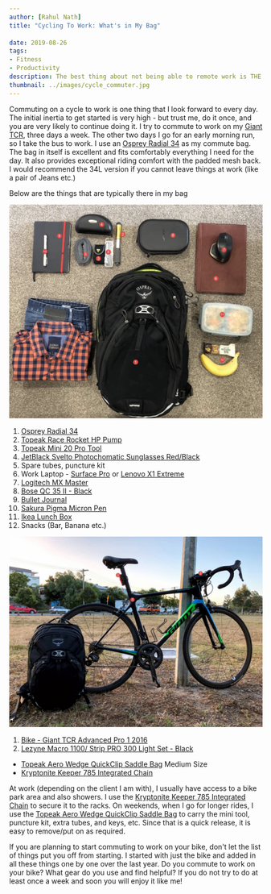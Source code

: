 ```yaml
---
author: [Rahul Nath]
title: "Cycling To Work: What's in My Bag"
  
date: 2019-08-26
tags:
- Fitness
- Productivity
description: The best thing about not being able to remote work is THE COMMUTE
thumbnail: ../images/cycle_commuter.jpg
---
```


Commuting on a cycle to work is one thing that I look forward to every day. The initial inertia to get started is very high - but trust me, do it once, and you are very likely to continue doing it. I try to commute to work on my [Giant TCR](https://www.giant-bicycles.com/au/tcr-advanced-pro-1-2016), three days a week. The other two days I go for an early morning run, so I take the bus to work. I use an [Osprey Radial 34](https://www.osprey.com/au/en/product/radial-34-RADIAL34.html) as my commute bag. The bag in itself is excellent and fits comfortably everything I need for the day. It also provides exceptional riding comfort with the padded mesh back. I would recommend the 34L version if you cannot leave things at work (like a pair of Jeans etc.)

Below are the things that are typically there in my bag

![](../images/cycle_commuter.jpg)

1. [Osprey Radial 34](https://www.osprey.com/au/en/product/radial-34-RADIAL34.html)   
2. [Topeak Race Rocket HP Pump](https://www.topeak.com/global/en/products/mini-pumps/386-racerocket-hp)   
3. [Topeak Mini 20 Pro Tool](https://www.topeak.com/global/en/products/mini-tools/340-mini-20-pro)   
4. [JetBlack Svelto Photochomatic Sunglasses Red/Black](https://www.jetblackproducts.com/products/JBSG-SVEL-BD-FCP)   
5. Spare tubes, puncture kit   
6. Work Laptop - [Surface Pro](https://www.microsoft.com/en-au/p/surface-pro-5th-gen/8nkt9wttrbjk?activetab=pivot%3aoverviewtab) or [Lenovo X1 Extreme](https://www.lenovo.com/au/en/laptops/thinkpad/thinkpad-x/X1-Extreme-Gen-2/p/22TP2TXX1E2) 
7. [Logitech MX Master](https://www.rahulpnath.com/blog/review-six-months-and-counting-logitech-mx-master/)   
8. [Bose QC 35 II - Black](https://www.bose.com.au/en_au/products/headphones/over_ear_headphones/quietcomfort-35-wireless-ii.html)   
9. [Bullet Journal](https://www.officeworks.com.au/shop/officeworks/p/otto-a5-bullet-journal-240-page-black-fbp9909)   
10. [Sakura Pigma Micron Pen](https://www.pigmamicron.com)   
11. [Ikea Lunch Box](https://www.amazon.com/Ikea-packs-dark-turquoise-½x5x2/dp/B074J5J5R6)  
12. Snacks (Bar, Banana etc.)   

![](../images/cycle.jpg)

1. [Bike - Giant TCR Advanced Pro 1 2016](https://www.giant-bicycles.com/au/tcr-advanced-pro-1-2016)  
2. [Lezyne Macro 1100/ Strip PRO 300 Light Set - Black](https://www.amazon.com/LEZYNE-Macro-Drive-1100XL-Strip/dp/B071W3V15M/) 
- [Topeak Aero Wedge QuickClip Saddle Bag](https://www.topeak.com/global/de/products/saddle-bags/129-aero-wedge-pack) Medium Size   
- [Kryptonite Keeper 785 Integrated Chain](https://www.kryptonitelock.com/en/products/product-information/current-key/000853.html)  

At work (depending on the client I am with), I usually have access to a bike park area and also showers. I use the [Kryptonite Keeper 785 Integrated Chain](https://www.kryptonitelock.com/en/products/product-information/current-key/000853.html) to secure it to the racks. On weekends, when I go for longer rides, I use the [Topeak Aero Wedge QuickClip Saddle Bag](https://www.topeak.com/global/de/products/saddle-bags/129-aero-wedge-pack) to carry the mini tool, puncture kit, extra tubes, and keys, etc. Since that is a quick release, it is easy to remove/put on as required.


If you are planning to start commuting to work on your bike, don't let the list of things put you off from starting. I started with just the bike and added in all these things one by one over the last year. Do you commute to work on your bike? What gear do you use and find helpful? If you do not try to do at least once a week and soon you will enjoy it like me!